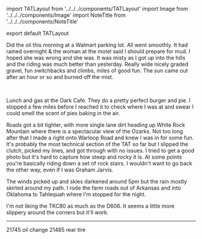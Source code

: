 import TATLayout from '../../../components/TATLayout'
import Image from '../../../components/Image'
import NoteTitle from '../../../components/NoteTitle'

export default TATLayout

<NoteTitle
  title="August 30, 2018 &mdash; Arkansas &#8594; Oklahoma"
  subtitle="300 miles"
/>

Did the oil this morning at a Walmart parking lot. All went smoothly. It had rained overnight & the woman at the motel said I should prepare for mud. I hoped she was wrong and she was. It was misty as I got up into the hills and the riding was much better than yesterday. Really wide nicely graded gravel, fun switchbacks and climbs, miles of good fun. The sun came out after an hour or so and burned off the mist.

<Image src="https://s3.amazonaws.com/tat.honkytonk.inhttps://s3.amazonaws.com/tat.honkytonk.in/13/IMG_2748.jpg" alt="" />
<Image src="https://s3.amazonaws.com/tat.honkytonk.inhttps://s3.amazonaws.com/tat.honkytonk.in/13/IMG_2755.jpg" alt="" />
<Image src="https://s3.amazonaws.com/tat.honkytonk.inhttps://s3.amazonaws.com/tat.honkytonk.in/13/IMG_2765.jpg" alt="" />
<Image src="https://s3.amazonaws.com/tat.honkytonk.inhttps://s3.amazonaws.com/tat.honkytonk.in/13/IMG_2766.jpg" alt="" />
<Image src="https://s3.amazonaws.com/tat.honkytonk.inhttps://s3.amazonaws.com/tat.honkytonk.in/13/IMG_2781.jpg" alt="" />
<Image src="https://s3.amazonaws.com/tat.honkytonk.inhttps://s3.amazonaws.com/tat.honkytonk.in/13/IMG_2782.jpg" alt="" />
<Image src="https://s3.amazonaws.com/tat.honkytonk.inhttps://s3.amazonaws.com/tat.honkytonk.in/13/IMG_2784.jpg" alt="" />
<Image src="https://s3.amazonaws.com/tat.honkytonk.inhttps://s3.amazonaws.com/tat.honkytonk.in/13/IMG_2790.jpg" alt="" />
<Image src="https://s3.amazonaws.com/tat.honkytonk.inhttps://s3.amazonaws.com/tat.honkytonk.in/13/IMG_2792.jpg" alt="" />
<Image src="https://s3.amazonaws.com/tat.honkytonk.inhttps://s3.amazonaws.com/tat.honkytonk.in/13/IMG_2793.jpg" alt="" />
<Image src="https://s3.amazonaws.com/tat.honkytonk.inhttps://s3.amazonaws.com/tat.honkytonk.in/13/IMG_2799.jpg" alt="" />

Lunch and gas at the Oark Cafe. They do a pretty perfect burger and pie. I stopped a few miles before I reached it to check where I was at and swear I could smell the scent of pies baking in the air.

Roads got a bit tighter, with more single lane dirt heading up White Rock Mountain where there is a spectacular view of the Ozarks. Not too long after that I made a right onto Warloop Road and knew I was in for some fun. It's probably the most technical section of the TAT so far but I slipped the clutch, picked my lines, and got through with no issues. I tried to get a good photo but it's hard to capture how steep and rocky it is. At some points you're basically riding down a set of rock stairs. I wouldn't want to go back the other way, even if I was Graham Jarvis.

The winds picked up and skies darkened around 5pm but the rain mostly skirted around my path. I rode the farm roads out of Arkansas and into Oklahoma to Tahlequah where I'm stopped for the night.

I'm not liking the TKC80 as much as the D606. It seems a little more slippery around the corners but it'll work.

---

21745 oil change
21485 rear tire
